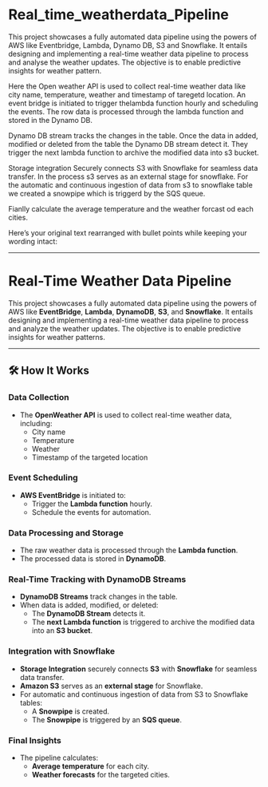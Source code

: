 # Real_time_weatherdata_Pipeline

This project showcases a fully automated data pipeline using the powers of AWS like Eventbridge, Lambda, Dynamo DB, S3 and Snowflake. It entails designing and implementing a real-time weather data pipeline to process and analyse the weather updates. The objective is to enable predictive insights for weather pattern.




Here the Open weather API is used to collect real-time weather data like city name, temperature, weather and timestamp of taregetd location. 
An event bridge is initiated to trigger thelambda function hourly and scheduling the events.
The row data is processed through the lambda function and stored in the Dynamo DB.


Dynamo DB stream tracks the changes in the table. 
Once the data in added, modified or deleted from the table the Dynamo DB stream detect it.
They trigger the next lambda function to archive the modified data into s3 bucket.


Storage integration Securely connects S3 with Snowflake for seamless data transfer.
In the process s3 serves as an external stage for snowflake.
For the automatic and continuous ingestion of data from s3 to snowflake table we created a snowpipe which is triggerd by the SQS queue. 


Fianlly calculate the average temperature and the weather forcast od each cities.

Here’s your original text rearranged with bullet points while keeping your wording intact:

---

# Real-Time Weather Data Pipeline  

This project showcases a fully automated data pipeline using the powers of AWS like **EventBridge**, **Lambda**, **DynamoDB**, **S3**, and **Snowflake**. It entails designing and implementing a real-time weather data pipeline to process and analyze the weather updates. The objective is to enable predictive insights for weather patterns.  

---

## 🛠️ How It Works  

### **Data Collection**  
- The **OpenWeather API** is used to collect real-time weather data, including:  
  - City name  
  - Temperature  
  - Weather  
  - Timestamp of the targeted location  

### **Event Scheduling**  
- **AWS EventBridge** is initiated to:  
  - Trigger the **Lambda function** hourly.  
  - Schedule the events for automation.  

### **Data Processing and Storage**  
- The raw weather data is processed through the **Lambda function**.  
- The processed data is stored in **DynamoDB**.  

### **Real-Time Tracking with DynamoDB Streams**  
- **DynamoDB Streams** track changes in the table.  
- When data is added, modified, or deleted:  
  - The **DynamoDB Stream** detects it.  
  - The **next Lambda function** is triggered to archive the modified data into an **S3 bucket**.  

### **Integration with Snowflake**  
- **Storage Integration** securely connects **S3** with **Snowflake** for seamless data transfer.  
- **Amazon S3** serves as an **external stage** for Snowflake.  
- For automatic and continuous ingestion of data from S3 to Snowflake tables:  
  - A **Snowpipe** is created.  
  - The **Snowpipe** is triggered by an **SQS queue**.  

### **Final Insights**  
- The pipeline calculates:  
  - **Average temperature** for each city.  
  - **Weather forecasts** for the targeted cities.  

